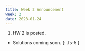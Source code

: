 ```yaml
---
title: Week 2 Announcement
week: 2
date: 2023-01-24
---
```


1. HW 2 is posted.
  - Solutions coming soon.
{: .fs-5 }
